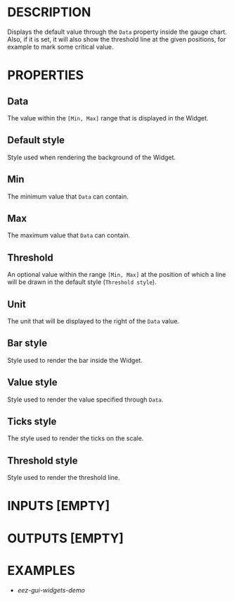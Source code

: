 # DESCRIPTION

Displays the default value through the `Data` property inside the gauge chart. Also, if it is set, it will also show the threshold line at the given positions, for example to mark some critical value.

# PROPERTIES

## Data

The value within the `[Min, Max]` range that is displayed in the Widget.

## Default style

Style used when rendering the background of the Widget.

## Min

The minimum value that `Data` can contain.

## Max

The maximum value that `Data` can contain.

## Threshold

An optional value within the range `[Min, Max]` at the position of which a line will be drawn in the default style (`Threshold style`).

## Unit

The unit that will be displayed to the right of the `Data` value.

## Bar style

Style used to render the bar inside the Widget.

## Value style

Style used to render the value specified through `Data`.

## Ticks style

The style used to render the ticks on the scale.

## Threshold style

Style used to render the threshold line.

# INPUTS [EMPTY]

# OUTPUTS [EMPTY]

# EXAMPLES

* _eez-gui-widgets-demo_
